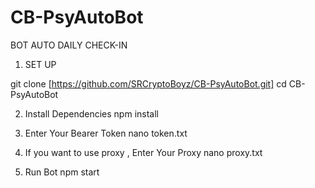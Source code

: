 # CB-PsyAutoBot
BOT AUTO DAILY CHECK-IN


1. SET UP 

git clone [https://github.com/SRCryptoBoyz/CB-PsyAutoBot.git]
cd CB-PsyAutoBot



2. Install Dependencies
   npm install



3. Enter Your Bearer Token 
   nano token.txt



4. If you want to use proxy , Enter Your Proxy
   nano proxy.txt



5. Run Bot 
   npm start
